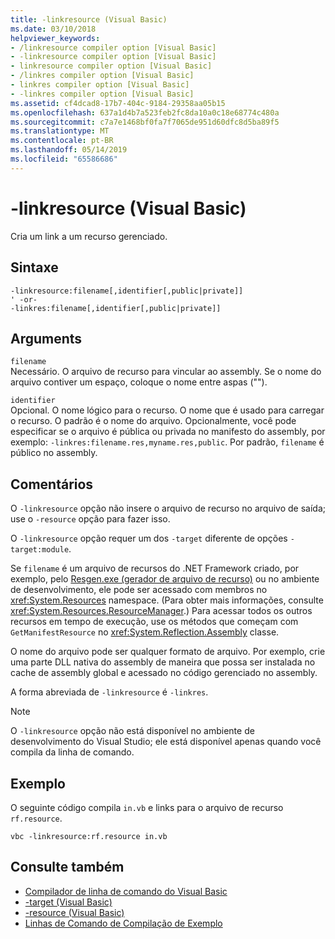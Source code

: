 ```yaml
---
title: -linkresource (Visual Basic)
ms.date: 03/10/2018
helpviewer_keywords:
- /linkresource compiler option [Visual Basic]
- -linkresource compiler option [Visual Basic]
- linkresource compiler option [Visual Basic]
- /linkres compiler option [Visual Basic]
- linkres compiler option [Visual Basic]
- -linkres compiler option [Visual Basic]
ms.assetid: cf4dcad8-17b7-404c-9184-29358aa05b15
ms.openlocfilehash: 637a1d4b7a523feb2fc8da10a0c18e68774c480a
ms.sourcegitcommit: c7a7e1468bf0fa7f7065de951d60dfc8d5ba89f5
ms.translationtype: MT
ms.contentlocale: pt-BR
ms.lasthandoff: 05/14/2019
ms.locfileid: "65586686"
---
```

# <a name="-linkresource-visual-basic"></a>-linkresource (Visual Basic)
Cria um link a um recurso gerenciado.  
  
## <a name="syntax"></a>Sintaxe  
  
```  
-linkresource:filename[,identifier[,public|private]]  
' -or-  
-linkres:filename[,identifier[,public|private]]  
```  
  
## <a name="arguments"></a>Arguments  
 `filename`  
 Necessário. O arquivo de recurso para vincular ao assembly. Se o nome do arquivo contiver um espaço, coloque o nome entre aspas ("").  
  
 `identifier`  
 Opcional. O nome lógico para o recurso. O nome que é usado para carregar o recurso. O padrão é o nome do arquivo. Opcionalmente, você pode especificar se o arquivo é pública ou privada no manifesto do assembly, por exemplo: `-linkres:filename.res,myname.res,public`. Por padrão, `filename` é público no assembly.  
  
## <a name="remarks"></a>Comentários  
 O `-linkresource` opção não insere o arquivo de recurso no arquivo de saída; use o `-resource` opção para fazer isso.  
  
 O `-linkresource` opção requer um dos `-target` diferente de opções `-target:module`.  
  
 Se `filename` é um arquivo de recursos do .NET Framework criado, por exemplo, pelo [Resgen.exe (gerador de arquivo de recurso)](../../../framework/tools/resgen-exe-resource-file-generator.md) ou no ambiente de desenvolvimento, ele pode ser acessado com membros no <xref:System.Resources> namespace. (Para obter mais informações, consulte <xref:System.Resources.ResourceManager>.) Para acessar todos os outros recursos em tempo de execução, use os métodos que começam com `GetManifestResource` no <xref:System.Reflection.Assembly> classe.  
  
 O nome do arquivo pode ser qualquer formato de arquivo. Por exemplo, crie uma parte DLL nativa do assembly de maneira que possa ser instalada no cache de assembly global e acessado no código gerenciado no assembly.  
  
 A forma abreviada de `-linkresource` é `-linkres`.  
  
> [!NOTE]
>  O `-linkresource` opção não está disponível no ambiente de desenvolvimento do Visual Studio; ele está disponível apenas quando você compila da linha de comando.  
  
## <a name="example"></a>Exemplo  
 O seguinte código compila `in.vb` e links para o arquivo de recurso `rf.resource`.  
  
```console  
vbc -linkresource:rf.resource in.vb  
```  
  
## <a name="see-also"></a>Consulte também

- [Compilador de linha de comando do Visual Basic](../../../visual-basic/reference/command-line-compiler/index.md)
- [-target (Visual Basic)](../../../visual-basic/reference/command-line-compiler/target.md)
- [-resource (Visual Basic)](../../../visual-basic/reference/command-line-compiler/resource.md)
- [Linhas de Comando de Compilação de Exemplo](../../../visual-basic/reference/command-line-compiler/sample-compilation-command-lines.md)
